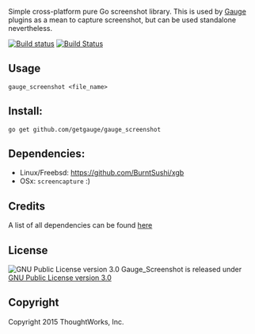 Simple cross-platform pure Go screenshot library. This is used by [Gauge](https://github.com/getgauge/gauge) plugins as a mean to capture screenshot, but can be used standalone nevertheless.

[![Build status](https://ci.appveyor.com/api/projects/status/oqs96qn0ywf4vahx?svg=true)](https://ci.appveyor.com/project/getgauge/gauge-screenshot)
[![Build Status](https://travis-ci.org/getgauge/gauge_screenshot.svg?branch=master)](https://travis-ci.org/getgauge/gauge_screenshot)

## Usage
`gauge_screenshot <file_name>`

## Install:
`go get github.com/getgauge/gauge_screenshot`

## Dependencies:
- Linux/Freebsd: https://github.com/BurntSushi/xgb
- OSx: `screencapture` :)

## Credits
A list of all dependencies can be found [here](https://github.com/getgauge/gauge_screenshot/blob/master/NOTICE.md)

## License

![GNU Public License version 3.0](http://www.gnu.org/graphics/gplv3-127x51.png)
Gauge_Screenshot is released under [GNU Public License version 3.0](http://www.gnu.org/licenses/gpl-3.0.txt)

## Copyright

Copyright 2015 ThoughtWorks, Inc.
